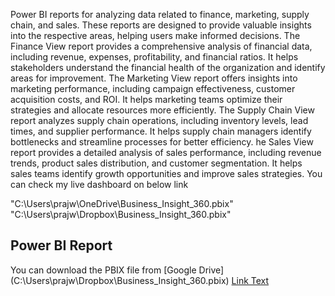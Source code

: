 Power BI reports for analyzing data related to finance, marketing, supply chain, and sales. These reports are designed to provide valuable insights into the respective areas, helping users make informed decisions.
The Finance View report provides a comprehensive analysis of financial data, including revenue, expenses, profitability, and financial ratios.
It helps stakeholders understand the financial health of the organization and identify areas for improvement.
The Marketing View report offers insights into marketing performance, including campaign effectiveness, customer acquisition costs, and ROI. 
It helps marketing teams optimize their strategies and allocate resources more efficiently.
The Supply Chain View report analyzes supply chain operations, including inventory levels, lead times, and supplier performance.
It helps supply chain managers identify bottlenecks and streamline processes for better efficiency.
he Sales View report provides a detailed analysis of sales performance, including revenue trends, product sales distribution, and customer segmentation. 
It helps sales teams identify growth opportunities and improve sales strategies.
You can check my live dashboard on below link

"C:\Users\prajw\OneDrive\Business_Insight_360.pbix"
"C:\Users\prajw\Dropbox\Business_Insight_360.pbix"
## Power BI Report

You can download the PBIX file from [Google Drive] (C:\Users\prajw\Dropbox\Business_Insight_360.pbix)
[Link Text](https://your-link.com)

